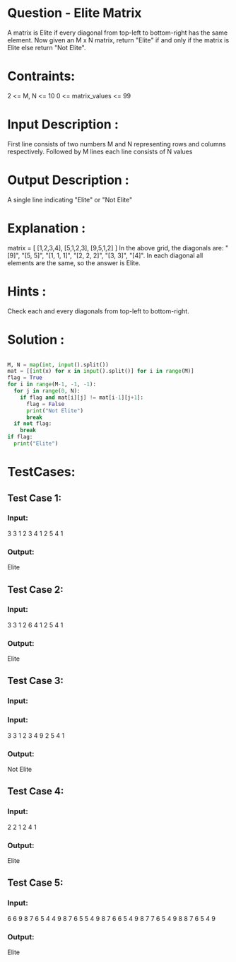 # Question - Elite Matrix
A matrix is Elite if every diagonal from top-left to bottom-right has the same element.
Now given an M x N matrix, return "Elite" if and only if the matrix is Elite else return "Not Elite".

# Contraints:
2 <= M, N <= 10
0 <= matrix_values <= 99

# Input Description :
First line consists of two numbers M and N representing rows and columns respectively.
Followed by M lines each line consists of N values

# Output Description :
A single line indicating "Elite" or "Not Elite"

# Explanation :
matrix = [
  [1,2,3,4],
  [5,1,2,3],
  [9,5,1,2]
]
In the above grid, the diagonals are:
"[9]", "[5, 5]", "[1, 1, 1]", "[2, 2, 2]", "[3, 3]", "[4]".
In each diagonal all elements are the same, so the answer is Elite.

# Hints :
Check each and every diagonals from top-left to bottom-right.

# Solution :
```python

M, N = map(int, input().split())
mat = [[int(x) for x in input().split()] for i in range(M)]
flag = True
for i in range(M-1, -1, -1):
  for j in range(0, N):
    if flag and mat[i][j] != mat[i-1][j+1]:
      flag = False
      print("Not Elite")
      break
  if not flag:
    break
if flag:
  print("Elite")

```

# TestCases:
## Test Case 1:
### Input:
3 3
1 2 3
4 1 2
5 4 1
### Output:
Elite


## Test Case 2:
### Input:
3 3
1 2 6
4 1 2
5 4 1
### Output:
Elite


## Test Case 3:
### Input:
### Input:
3 3
1 2 3
4 9 2
5 4 1
### Output:
Not Elite


## Test Case 4:
### Input:
2 2
1 2
4 1
### Output:
Elite

## Test Case 5:
### Input:
6 6
9 8 7 6 5 4
4 9 8 7 6 5
5 4 9 8 7 6
6 5 4 9 8 7
7 6 5 4 9 8
8 7 6 5 4 9
### Output:
Elite
